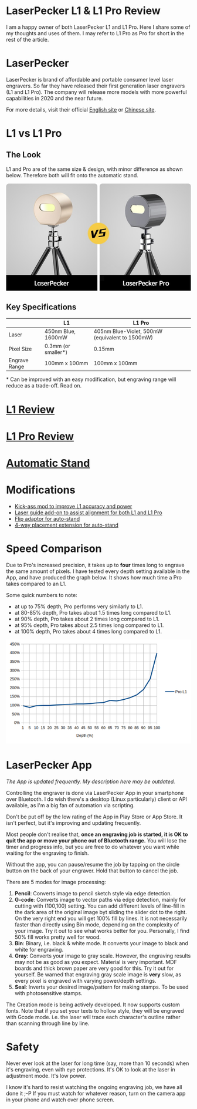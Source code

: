 # LaserPecker L1 & L1 Pro Review
I am a happy owner of both LaserPecker L1 and L1 Pro. Here I share some of my thoughts and uses of them. I may refer to L1 Pro as Pro for short in the rest of the article.


# LaserPecker
LaserPecker is brand of affordable and portable consumer level laser engravers. So far they have released their first generation laser engravers (L1 and L1 Pro). The company will release more models with more powerful capabilities in 2020 and the near future.

For more details, visit their official [English site](https://www.laserpecker.net/) or [Chinese site](http://www.laserpecker.cn/).


# L1 vs L1 Pro

## The Look
L1 and Pro are of the same size & design, with minor difference as shown below. Therefore both will fit onto the automatic stand. 

![](images/L1_vs_Pro.jpg)


## Key Specifications

|  | L1 | L1 Pro |
| ------ | ------ | ------ |
| Laser | 450nm Blue, 1600mW | 405nm Blue-Violet, 500mW (equivalent to 1500mW) |
| Pixel Size | 0.3mm (or smaller\*) | 0.15mm |
| Engrave Range|100mm x 100mm | 100mm x 100mm |

\* Can be improved with an easy modification, but engraving range will reduce as a trade-off. Read on.


# [L1 Review](L1_EN.md)

# [L1 Pro Review](Pro_EN.md)

# [Automatic Stand](Auto_Stand_EN.md)

# Modifications

* [Kick-ass mod to improve L1 accuracy and power](/L1_EN.md#kick-ass-modification-cheap--cheerful)
* [Laser guide add-on to assist alignment for both L1 and L1 Pro](/modifications.md#laser-guide-add-on-to-assist-alignment-for-both-l1-and-l1-pro)
* [Flip adaptor for auto-stand](/modifications.md#flip-adaptor-for-auto-stand)
* [4-way placement extension for auto-stand](/modifications.md#4-way-placement-extension-for-auto-stand)

# Speed Comparison

Due to Pro's increased precision, it takes up to **four** times long to engrave the same amount of pixels. I have tested every depth setting available in the App, and have produced the graph below. It shows how much time a Pro takes compared to an L1.

Some quick numbers to note:

* at up to 75% depth, Pro performs very similarly to L1.
* at 80-85% depth, Pro takes about 1.5 times long compared to L1.
* at 90% depth, Pro takes about 2 times long compared to L1.
* at 95% depth, Pro takes about 2.5 times long compared to L1.
* at 100% depth, Pro takes about 4 times long compared to L1.


<img src="images/pro_to_L1.png">


# LaserPecker App

_The App is updated frequently. My description here may be outdated._

Controlling the engraver is done via LaserPecker App in your smartphone over Bluetooth. I do wish there's a desktop (Linux particularly) client or API available, as I'm a big fan of automation via scripting.

Don't be put off by the low rating of the App in Play Store or App Store. It isn't perfect, but it's improving and updating frequently.

Most people don't realise that, **once an engraving job is started, it is OK to quit the app or move your phone out of Bluetooth range.** You will lose the timer and progress info, but you are free to do whatever you want while waiting for the engraving to finish.

Without the app, you can pause/resume the job by tapping on the circle button on the back of your engraver. Hold that button to cancel the job.


There are 5 modes for image processing:
1) **Pencil**: Converts image to pencil sketch style via edge detection.
2) **G-code**: Converts image to vector paths via edge detection, mainly for cutting with (100,100) setting. You can add different levels of line-fill in the dark area of the original image byt sliding the slider dot to the right. On the very right end you will get 100% fill by lines. It is not necessarily faster than directly using Bin mode, depending on the complexity of your image. Try it out to see what works better for you. Personally, I find 50% fill works pretty well for wood.
3) **Bin**: Binary, i.e. black & white mode. It converts your image to black and white for engraving.  
4) **Gray**: Converts your image to gray scale. However, the engraving results may not be as good as you expect. Material is very important. MDF boards and thick brown paper are very good for this. Try it out for yourself. Be warned that engraving gray scale image is **very** slow, as every pixel is engraved with varying power/depth settings.
5) **Seal**: Inverts your desired image/pattern for making stamps. To be used with photosensitive stamps.

The Creation mode is being actively developed. It now supports custom fonts. Note that if you set your texts to hollow style, they will be engraved with Gcode mode. i.e. the laser will trace each character's outline rather than scanning through line by line.


# Safety

Never ever look at the laser for long time (say, more than 10 seconds) when it's engraving, even with eye protections. It's OK to look at the laser in adjustment mode. It's low power.

I know it's hard to resist watching the ongoing engraving job, we have all done it ;-P If you must watch for whatever reason, turn on the camera app in your phone and watch over phone screen.
